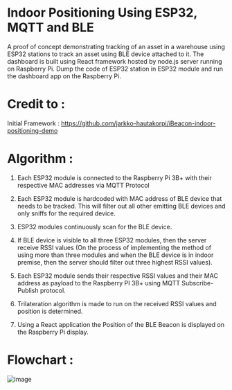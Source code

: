 # Indoor Positioning Using ESP32, MQTT and BLE
A proof of concept demonstrating tracking of an asset in a warehouse using ESP32 stations to track an asset using BLE device attached to it.
The dashboard is built using React framework hosted by node.js server running on Raspberry Pi.
Dump the code of ESP32 station in ESP32 module and run the dashboard app on the Raspberry Pi.

# Credit to : 
 Initial Framework : https://github.com/jarkko-hautakorpi/iBeacon-indoor-positioning-demo

# Algorithm :
1) Each ESP32 module is connected to the Raspberry Pi 3B+ with their respective MAC addresses via MQTT Protocol

2) Each ESP32 module is hardcoded with MAC address of BLE device that needs to be tracked. This will filter out all other emitting BLE devices and only sniffs for the required device.  

3) ESP32 modules continuously scan for the BLE device. 

4) If BLE device is visible to all three ESP32 modules, then the server receive RSSI values (On the process of implementing the method of using more than three modules and when the BLE device is in indoor premise, then the server should filter out three highest RSSI values). 

5) Each ESP32 module sends their respective RSSI values and their MAC address as payload to the Raspberry PI 3B+ using MQTT Subscribe- Publish protocol. 

6) Trilateration algorithm is made to run on the received RSSI values and position is determined.

7) Using a React application the Position of the BLE Beacon is displayed on the Raspberry Pi display.

# Flowchart :

![image](https://user-images.githubusercontent.com/23289685/71164563-5e7d2800-2275-11ea-87c5-21ec9154e113.png)
